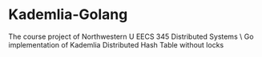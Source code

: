 # Kademlia-Golang
The course project of Northwestern U EECS 345 Distributed Systems \\
Go implementation of Kademlia Distributed Hash Table without locks
